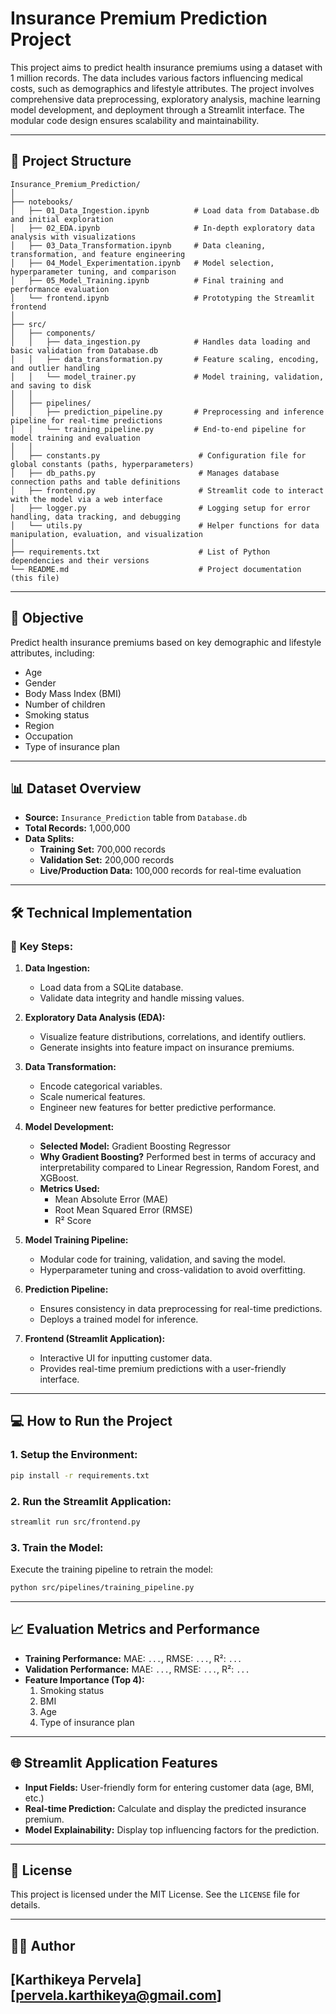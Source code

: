 # **Insurance Premium Prediction Project**

This project aims to predict health insurance premiums using a dataset with 1 million records. The data includes various factors influencing medical costs, such as demographics and lifestyle attributes. The project involves comprehensive data preprocessing, exploratory analysis, machine learning model development, and deployment through a Streamlit interface. The modular code design ensures scalability and maintainability.

---

## 📂 **Project Structure**

```
Insurance_Premium_Prediction/
│
├── notebooks/
│   ├── 01_Data_Ingestion.ipynb          # Load data from Database.db and initial exploration
│   ├── 02_EDA.ipynb                     # In-depth exploratory data analysis with visualizations
│   ├── 03_Data_Transformation.ipynb     # Data cleaning, transformation, and feature engineering
│   ├── 04_Model_Experimentation.ipynb   # Model selection, hyperparameter tuning, and comparison
│   ├── 05_Model_Training.ipynb          # Final training and performance evaluation
│   └── frontend.ipynb                   # Prototyping the Streamlit frontend
│
├── src/
│   ├── components/
│   │   ├── data_ingestion.py            # Handles data loading and basic validation from Database.db
│   │   ├── data_transformation.py       # Feature scaling, encoding, and outlier handling
│   │   └── model_trainer.py             # Model training, validation, and saving to disk
│   │
│   ├── pipelines/
│   │   ├── prediction_pipeline.py       # Preprocessing and inference pipeline for real-time predictions
│   │   └── training_pipeline.py         # End-to-end pipeline for model training and evaluation
│   │
│   ├── constants.py                      # Configuration file for global constants (paths, hyperparameters)
│   ├── db_paths.py                       # Manages database connection paths and table definitions
│   ├── frontend.py                       # Streamlit code to interact with the model via a web interface
│   ├── logger.py                         # Logging setup for error handling, data tracking, and debugging
│   └── utils.py                          # Helper functions for data manipulation, evaluation, and visualization
│
├── requirements.txt                      # List of Python dependencies and their versions
└── README.md                             # Project documentation (this file)
```

---

## 🚀 **Objective**

Predict health insurance premiums based on key demographic and lifestyle attributes, including:
- Age
- Gender
- Body Mass Index (BMI)
- Number of children
- Smoking status
- Region
- Occupation
- Type of insurance plan

---

## 📊 **Dataset Overview**

- **Source:** `Insurance_Prediction` table from `Database.db`  
- **Total Records:** 1,000,000  
- **Data Splits:**
  - **Training Set:** 700,000 records  
  - **Validation Set:** 200,000 records  
  - **Live/Production Data:** 100,000 records for real-time evaluation  

---

## 🛠️ **Technical Implementation**

### 📌 **Key Steps:**

1. **Data Ingestion:**
   - Load data from a SQLite database.
   - Validate data integrity and handle missing values.

2. **Exploratory Data Analysis (EDA):**
   - Visualize feature distributions, correlations, and identify outliers.
   - Generate insights into feature impact on insurance premiums.

3. **Data Transformation:**
   - Encode categorical variables.
   - Scale numerical features.
   - Engineer new features for better predictive performance.

4. **Model Development:**
   - **Selected Model:** Gradient Boosting Regressor
   - **Why Gradient Boosting?** Performed best in terms of accuracy and interpretability compared to Linear Regression, Random Forest, and XGBoost.
   - **Metrics Used:** 
     - Mean Absolute Error (MAE)
     - Root Mean Squared Error (RMSE)
     - R² Score

5. **Model Training Pipeline:**
   - Modular code for training, validation, and saving the model.
   - Hyperparameter tuning and cross-validation to avoid overfitting.

6. **Prediction Pipeline:**
   - Ensures consistency in data preprocessing for real-time predictions.
   - Deploys a trained model for inference.

7. **Frontend (Streamlit Application):**
   - Interactive UI for inputting customer data.
   - Provides real-time premium predictions with a user-friendly interface.

---

## 💻 **How to Run the Project**

### 1. **Setup the Environment:**
   ```bash
   pip install -r requirements.txt
   ```

### 2. **Run the Streamlit Application:**
   ```bash
   streamlit run src/frontend.py
   ```

### 3. **Train the Model:**
   Execute the training pipeline to retrain the model:
   ```bash
   python src/pipelines/training_pipeline.py
   ```

---

## 📈 **Evaluation Metrics and Performance**

- **Training Performance:** MAE: `...`, RMSE: `...`, R²: `...`
- **Validation Performance:** MAE: `...`, RMSE: `...`, R²: `...`
- **Feature Importance (Top 4):**
  1. Smoking status
  2. BMI
  3. Age
  4. Type of insurance plan

---

## 🌐 **Streamlit Application Features**

- **Input Fields:** User-friendly form for entering customer data (age, BMI, etc.)
- **Real-time Prediction:** Calculate and display the predicted insurance premium.
- **Model Explainability:** Display top influencing factors for the prediction.

---

## 📜 **License**
This project is licensed under the MIT License. See the `LICENSE` file for details.

---

## 👩‍💻 **Author**
[Karthikeya Pervela]  
[pervela.karthikeya@gmail.com]
---
